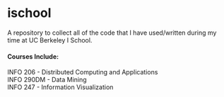# ischool

A repository to collect all of the code that I have used/written during my time at UC Berkeley I School.

#### Courses Include:
INFO 206 - Distributed Computing and Applications<br/>
INFO 290DM - Data Mining<br/>
INFO 247 - Information Visualization<br/>
